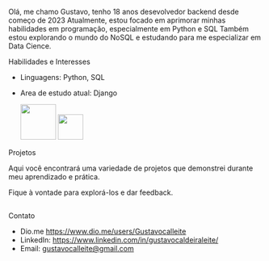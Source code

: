 
Olá, me chamo Gustavo, tenho 18 anos desevolvedor backend desde começo de 2023
Atualmente, estou focado em aprimorar minhas habilidades em programação, especialmente em Python e SQL
Também estou explorando o mundo do NoSQL e estudando para me especializar em Data Cience.

 Habilidades e Interesses
- Linguagens: Python, SQL
- Area de estudo atual: Django                              
 
   <img width="70" src="https://cdn.jsdelivr.net/gh/devicons/devicon/icons/python/python-original.svg" />    
   <img aling="center" width="50" src="https://symbols.getvecta.com/stencil_28/61_sql-database-generic.90b41636a8.svg" />
 

 Projetos

 Aqui você encontrará uma variedade de projetos que demonstrei durante meu aprendizado e prática.
 
 Fique à vontade para explorá-los e dar feedback.
##
Contato
- Dio.me https://www.dio.me/users/Gustavocalleite 
- LinkedIn:  https://www.linkedin.com/in/gustavocaldeiraleite/ 
- Email: gustavocalleite@gmail.com
 
##

